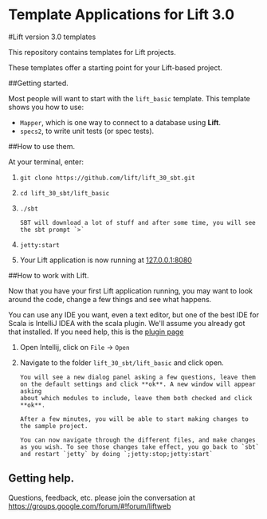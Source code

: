 
Template Applications for Lift 3.0
=======
#Lift version 3.0 templates

This repository contains templates for Lift projects.

These templates offer a starting point for your Lift-based project.

##Getting started.

Most people will want to start with the `lift_basic` template. This template shows you how to use:

* `Mapper`, which is one way to connect to a database using **Lift**.
* `specs2`, to write unit tests (or spec tests).

##How to use them.

At your terminal, enter:

1. `git clone https://github.com/lift/lift_30_sbt.git`
2. `cd lift_30_sbt/lift_basic`
3. `./sbt`

       SBT will download a lot of stuff and after some time, you will see the sbt prompt `>`

4. `jetty:start`
5. Your Lift application is now running at [127.0.0.1:8080](http://127.0.0.1:8080)


##How to work with Lift.

Now that you have your first Lift application running, you may want to look around the code, change a few things and see what happens.

You can use any IDE you want, even a text editor, but one of the best IDE for Scala is IntelliJ IDEA with the scala plugin. We'll assume you already got that installed. If you need help, this is the [plugin page](http://confluence.jetbrains.net/display/SCA/Scala+Plugin+for+IntelliJ+IDEA)

1. Open Intellij, click on `File` -> `Open`
2. Navigate to the folder `lift_30_sbt/lift_basic` and click open.

       You will see a new dialog panel asking a few questions, leave them on the default settings and click **ok**. A new window will appear asking
       about which modules to include, leave them both checked and click **ok**.

       After a few minutes, you will be able to start making changes to the sample project.

       You can now navigate through the different files, and make changes as you wish. To see those changes take effect, you go back to `sbt` and restart `jetty` by doing `;jetty:stop;jetty:start`

## Getting help.     

Questions, feedback, etc. please join the conversation at https://groups.google.com/forum/#!forum/liftweb
